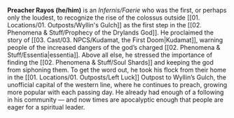 **Preacher Rayos (he/him)** is an *Infernis/Faerie* who was the first, or perhaps only the loudest, to recognize the rise of the colossus outside [[01. Locations/01. Outposts/Wyllin's Gulch]] as the first step in the [[02. Phenomena & Stuff/Prophecy of the Drylands God]]. He proclaimed the story of [[03. Cast/03. NPCS/Kudamat, the First Doom\|Kudamat]], warning people of the increased dangers of the god’s charged [[02. Phenomena & Stuff/Essentia\|essentia]]. Above all else, he stressed the importance of finding the [[02. Phenomena & Stuff/Soul Shards]] and keeping the god from siphoning them. To get the word out, he took his flock from their home in the [[01. Locations/01. Outposts/Left Luck]] Outpost to Wyllin’s Gulch, the unofficial capital of the western line, where he continues to preach, growing more popular with each passing day. He already had enough of a following in his community — and now times are apocalyptic enough that people are eager for a spiritual leader.